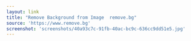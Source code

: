 ```yaml
---
layout: link
title: "Remove Background from Image  remove.bg"
source: 'https://www.remove.bg'
screenshot: 'screenshots/40a93c7c-91fb-40ac-bc9c-636cc9dd51e5.jpg'
---
```


